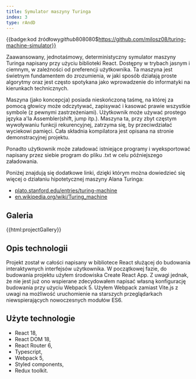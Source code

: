 ```yaml
---
title: Symulator maszyny Turinga
index: 3
type: rAndD
---
```


{{badge:kod źródłowy$github$808080$https://github.com/milosz08/turing-machine-simulator}}

Zaawansowany, jednotaśmowy, deterministyczny symulator maszyny Turinga napisany przy użyciu biblioteki React. Dostępny
w trybach jasnym i ciemnym, w zależności od preferencji użytkownika. Ta maszyna jest świetnym fundamentem do
zrozumienia, w jaki sposób działają proste algorytmy oraz jest często spotykana jako wprowadzenie do informatyki na
kierunkach technicznych.

Maszyna (jako koncepcja) posiada nieskończoną taśmę, na której za pomocą głowicy może odczytywać, zapisywać i kasować
prawie wszystkie symbole (z pewnymi zastrzeżeniami). Użytkownik może używać prostego języka a'la Assembler(shift, jump
itp.). Maszyna ta, przy zbyt częstym wywoływaniu funkcji rekurencyjnej, zatrzyma się, by przeciwdziałać wyciekowi
pamięci. Cała składnia kompilatora jest opisana na stronie demonstracyjnej projektu.

Ponadto użytkownik może załadować istniejące programy i wyeksportować napisany przez siebie program do pliku .txt w celu
późniejszego załadowania.

Poniżej znajdują się dodatkowe linki, dzięki którym można dowiedzieć się więcej o działaniu hipotetycznej maszyny Alana
Turinga:

* [plato.stanford.edu/entries/turing-machine](https://plato.stanford.edu/entries/turing-machine)
* [en.wikipedia.org/wiki/Turing_machine](https://en.wikipedia.org/wiki/Turing_machine)

## Galeria

{{html:projectGallery}}

## Opis technologii

Projekt został w całości napisany w bibliotece React służącej do budowania interaktywnych interfejsów użytkownika. W
początkowej fazie, do budowania projektu użyłem środowiska Create React App. Z uwagi jednak, że nie jest już ono
wspierane zdecydowałem napisać własną konfigurację budowania przy użyciu Webpack 5. Użyłem Webpack zamiast Vite.js z
uwagi na możliwość uruchomienie na starszych przeglądarkach niewspierających nowoczesnych modułów ES6.

## Użyte technologie

- React 18,
- React DOM 18,
- React Router 6,
- Typescript,
- Webpack 5,
- Styled components,
- Redux toolkit.
